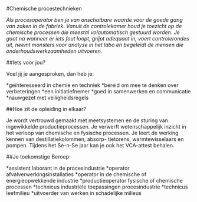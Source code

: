 #Chemische procestechnieken

_Als procesoperator ben je van onschatbare waarde voor de goede gang van zaken in de fabriek. Vanuit de controlekamer houd je toezicht op de chemische processen die meestal volautomatisch gestuurd worden. Je gaat na wanneer er iets fout loopt, grijpt adequaat in, voert controlerondes uit, neemt monsters voor analyse in het labo en begeleidt de mensen die onderhoudswerkzaamheden uitvoeren._

##Iets voor jou?

Voel jij je aangesproken, dan heb je:

*geïnteresseerd in chemie en techniek
*bereid om mee te denken over verbeteringen
*een initiatiefnemer
*goed in samenwerken en communicatie
*nauwgezet met veiligheidsregels

##Hoe zit de opleiding in elkaar?

Je wordt vertrouwd gemaakt met meetsystemen en de sturing van ingewikkelde productieprocessen. Je verwerft wetenschappelijk inzicht in het verloop van chemische en fysische processen. Je leert de werking kennen van destillatiekolommen, absorp- tietorens, warmtewisselaars en pompen. Tijdens het Se-n-Se jaar kan je ook het VCA-attest behalen.

##Je toekomstige Beroep:

*assistent laborant in de procesindustrie
*operator afvalverwerkingsinstallaties
*operator in de chemische of energieopwekkende industrie
*productieoperator fysische of chemische processen
*technicus industriële toepassingen procesindustrie
*technicus leefmilieu
*uitvoerder van werken in schadelijke milieus
